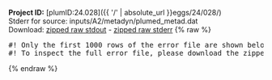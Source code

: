 **Project ID:** [plumID:24.028]({{ '/' | absolute_url }}eggs/24/028/)  
Stderr for source:  inputs/A2/metadyn/plumed_metad.dat   
Download: [zipped raw stdout](plumed_metad.dat.plumed.stdout.txt.zip) - [zipped raw stderr](plumed_metad.dat.plumed.stderr.txt.zip) 
{% raw %}
<pre>
#! Only the first 1000 rows of the error file are shown below
#! To inspect the full error file, please download the zipped raw stderr file above
</pre>
{% endraw %}
